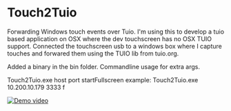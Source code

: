 # Touch2Tuio
Forwarding Windows touch events over Tuio.
I'm using this to develop a tuio based application on OSX where the dev touchscreen has no OSX TUIO support.
Connected the touchscreen usb to a windows box where I capture touches and forwared them using the TUIO lib from tuio.org.

Added a binary in the bin folder.
Commandline usage for extra args.

Touch2Tuio.exe host port startFullscreen
example:
Touch2Tuio.exe 10.200.10.179 3333 f



[![Demo video](https://image.ibb.co/dKeBxQ/Screen_Shot_2017_08_31_at_13_26_20.png)](https://vimeo.com/231852693)
